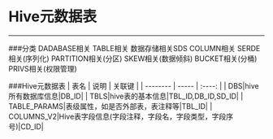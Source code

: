# Hive元数据表

---

###分类
DADABASE相关
TABLE相关
数据存储相关SDS
COLUMN相关
SERDE相关(序列化)
PARTITION相关(分区)
SKEW相关(数据倾斜)
BUCKET相关(分桶)
PRIVS相关(权限管理)

###Hive元数据表
| 表名        | 说明                |  关联键  |
| --------    | -----               | :----:   |
| DBS|hive所有数据库信息|DB_ID|
| TBLS|hive表的基本信息|TBL_ID,DB_ID,SD_ID|
| TABLE_PARAMS|表级属性，如是否外部表，表注释等|TBL_ID|
| COLUMNS_V2|Hive表字段信息(字段注释，字段名，字段类型，字段序号)|CD_ID|